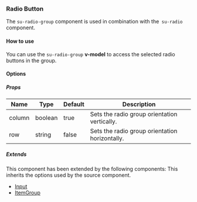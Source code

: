### Radio Button

The `su-radio-group` component is used in combination with the` su-radio` component.

<su-divider class = "mb-8" />

#### How to use

You can use the `su-radio-group` **v-model** to access the selected radio buttons in the group.

<sample />

#### Options

##### Props

| Name | Type | Default | Description |
| ---- | ---- | ------- | ----------- |
| column | boolean | true | Sets the radio group orientation vertically. |
| row | string | false | Sets the radio group orientation horizontally. |

##### Extends

This component has been extended by the following components: This inherits the options used by the source component.

- [Input](/components/SuInput)
- [ItemGroup](/components/SuItemGroup)